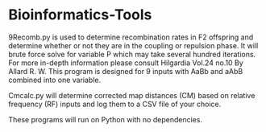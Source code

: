 # Bioinformatics-Tools
9Recomb.py is used to determine recombination rates in F2 offspring and determine whether or not they are in the coupling or repulsion phase. It will brute force solve for variable P which may take several hundred iterations. For more in-depth information please consult Hilgardia Vol.24 no.10 By Allard R. W. This program is designed for 9 inputs with AaBb and aAbB combined into one variable. 

Cmcalc.py will determine corrected map distances (CM) based on relative frequency (RF) inputs and log them to a CSV file of your choice.

These programs will run on Python with no dependencies.
